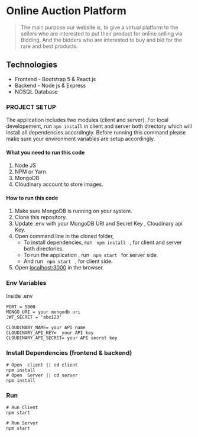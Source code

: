# Online Auction Platform

> The main purpose our website is, to give a virtual platform to the sellers who are interested to put their product for online selling via Bidding. And the bidders who are interested to buy and bid for the rare and best products.

## Technologies
- Frontend - Bootstrap 5 & React.js 
- Backend - Node js & Express
- NOSQL Database
### PROJECT SETUP
The application includes two modules (client and server). For local developement, run `npm install` in client and server both directory which will install all dependencies accordingly. Before running this command please make sure your environment variables are setup accordingly.

#### What you need to run this code
1. Node JS
2. NPM  or Yarn 
3. MongoDB 
4. Cloudinary account to store images.
####  How to run this code
1. Make sure MongoDB is running on your system. 
2. Clone this repository.
3. Update .env with your MongoDB URI and Secret Key , Cloudinary api Key.
4. Open command line in the cloned folder,
   - To install dependencies, run ```  npm install  ```  , for client and server both directories.
   - To run the application , run ```  npm start  ``` for  server side.
   - And run ```  npm start  ``` , for client side.
5. Open [localhost:3000](http://localhost:3000/) in the browser.

### Env Variables

Inside .env

```
PORT = 5000
MONGO_URI = your mongodb uri
JWT_SECRET = 'abc123'

CLOUDINARY_NAME= your API name
CLOUDINARY_API_KEY=  your API key
CLOUDINARY_API_SECRET= your API secret key
```
### Install Dependencies (frontend & backend)

```
# Open  client || cd client
npm install
# Open  Server || cd server
npm install
```

### Run

```
# Run Client
npm start

# Run Server
npm start
```
